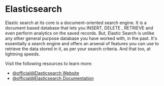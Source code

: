 # Elasticsearch

Elastic search at its core is a document-oriented search engine. It is a document based database that lets you INSERT, DELETE , RETRIEVE and even perform analytics on the saved records. But, Elastic Search is unlike any other general purpose database you have worked with, in the past. It's essentially a search engine and offers an arsenal of features you can use to retrieve the data stored in it, as per your search criteria. And that too, at lightning speeds.

Visit the following resources to learn more:

- [@official@Elasticsearch Website](https://www.elastic.co/elasticsearch/)
- [@official@Elasticsearch Documentation](https://www.elastic.co/guide/index.html)
